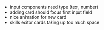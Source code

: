 - input components need type (text, number)
- adding card should focus first input field
- nice animation for new card
- skills editor cards taking up too much space
